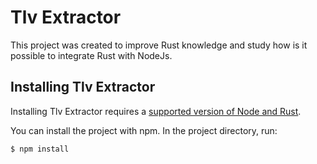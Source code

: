 # Tlv Extractor

This project was created to improve Rust knowledge and study how is it possible to integrate Rust with NodeJs.

## Installing Tlv Extractor

Installing Tlv Extractor requires a [supported version of Node and Rust](https://github.com/neon-bindings/neon#platform-support).

You can install the project with npm. In the project directory, run:

```sh
$ npm install
```